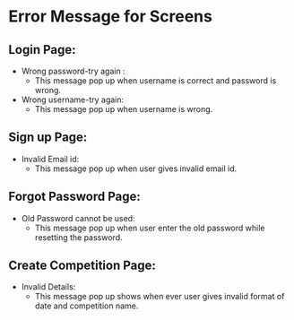 # Error Message for Screens <br>
## Login Page:

* Wrong password-try again : 
  * This message pop up when username is correct and password is wrong.
* Wrong username-try again: 
  * This message pop up when username is wrong. <br>
## Sign up Page:
* Invalid Email id: 
  * This message pop up when user gives invalid email id.
## Forgot Password Page:
* Old Password cannot be used:
  * This message pop up when user enter the old password while resetting the password.
## Create Competition Page:
* Invalid Details:
  * This message pop up shows when ever user gives invalid format of date and competition name.
